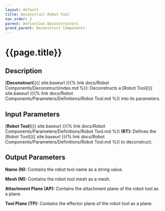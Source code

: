 ```yaml
---
layout: default
title: Deconstruct Robot Tool
nav_order: 2
parent: Definition Deconstructors
grand_parent: Deconstruct Components
---
```


# **{{page.title}}**

## **Description**

[**Deconstruct**]({{ site.baseurl }}{% link docs/Robot Components/Deconstruct/index.md %})**:** 
Deconstructs a [Robot Tool]({{ site.baseurl }}{% link docs/Robot Components/Parameters/Definitions/Robot Tool.md %}) into its parameters.

## **Input Parameters**

[**Robot Tool**]({{ site.baseurl }}{% link docs/Robot Components/Parameters/Definitions/Robot Tool.md %}) **(RT):** Defines the [Robot Tool]({{ site.baseurl }}{% link docs/Robot Components/Parameters/Definitions/Robot Tool.md %}) to deconstruct.

## **Output Parameters**

**Name (N):** Contains the robot tool name as a string value.

**Mesh (M):** Contains the robot tool mesh as a mesh.

**Attachment Plane (AP):** Contains the attachment plane of the robot tool as a plane.

**Tool Plane (TP):** Contains the effector plane of the robot tool as a plane.
